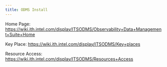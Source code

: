 ```yaml
---
title: ODMS Install
---
```




Home Page: https://wiki.ith.intel.com/display/ITSODMS/Observability+Data+Management+Suite+Home

Key Place: https://wiki.ith.intel.com/display/ITSODMS/Key+places

Resource Access: https://wiki.ith.intel.com/display/ITSODMS/Resources+Access